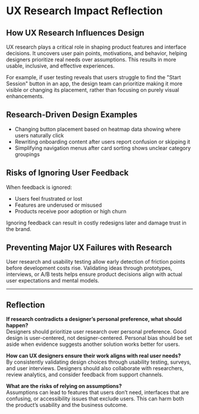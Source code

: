 # UX Research Impact Reflection

## How UX Research Influences Design

UX research plays a critical role in shaping product features and interface decisions. It uncovers user pain points, motivations, and behavior, helping designers prioritize real needs over assumptions. This results in more usable, inclusive, and effective experiences.

For example, if user testing reveals that users struggle to find the "Start Session" button in an app, the design team can prioritize making it more visible or changing its placement, rather than focusing on purely visual enhancements.

## Research-Driven Design Examples

- Changing button placement based on heatmap data showing where users naturally click
- Rewriting onboarding content after users report confusion or skipping it
- Simplifying navigation menus after card sorting shows unclear category groupings

## Risks of Ignoring User Feedback

When feedback is ignored:
- Users feel frustrated or lost
- Features are underused or misused
- Products receive poor adoption or high churn

Ignoring feedback can result in costly redesigns later and damage trust in the brand.

## Preventing Major UX Failures with Research

User research and usability testing allow early detection of friction points before development costs rise. Validating ideas through prototypes, interviews, or A/B tests helps ensure product decisions align with actual user expectations and mental models.

---

## Reflection

**If research contradicts a designer’s personal preference, what should happen?**  
Designers should prioritize user research over personal preference. Good design is user-centered, not designer-centered. Personal bias should be set aside when evidence suggests another solution works better for users.

**How can UX designers ensure their work aligns with real user needs?**  
By consistently validating design choices through usability testing, surveys, and user interviews. Designers should also collaborate with researchers, review analytics, and consider feedback from support channels.

**What are the risks of relying on assumptions?**  
Assumptions can lead to features that users don’t need, interfaces that are confusing, or accessibility issues that exclude users. This can harm both the product’s usability and the business outcome.

